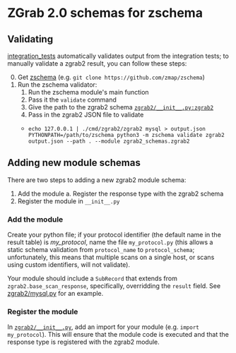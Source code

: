ZGrab 2.0 schemas for zschema
=============================

## Validating

[integration_tests](../integration_tests) automatically validates
output from the integration tests; to manually validate a zgrab2 result,
you can follow these steps:

0. Get [zschema](https://github.com/zmap/zschema) (e.g. `git clone https://github.com/zmap/zschema`)
1. Run the zschema validator:
   1. Run the zschema module's main function
   2. Pass it the `validate` command
   3. Give the path to the zgrab2 schema [`zgrab2/__init__.py:zgrab2`](zgrab2/__init__.py)
   4. Pass in the zgrab2 JSON file to validate
     * ```
       echo 127.0.0.1 | ./cmd/zgrab2/zgrab2 mysql > output.json
       PYTHONPATH=/path/to/zschema python3 -m zschema validate zgrab2 output.json --path . --module zgrab2_schemas.zgrab2
       ```

## Adding new module schemas

There are two steps to adding a new zgrab2 module schema:

1. Add the module
   a. Register the response type with the zgrab2 schema
2. Register the module in `__init__.py`

### Add the module

Create your python file; if your protocol identifier (the default name
in the result table) is *my_protocol*, name the file `my_protocol.py`
(this allows a static schema validation from `protocol_name` to `protocol_schema`;
unfortunately, this means that multiple scans on a single host, or scans
using custom identifiers, will not validate).

Your module should include a `SubRecord` that extends from `zgrab2.base_scan_response`,
specifically, overridding the `result` field. See [zgrab2/mysql.py](zgrab2/mysql.py)
for an example.

### Register the module

In [`zgrab2/__init__.py`](zgrab2/__init__.py), add an import for your
module (e.g. `import my_protocol`). This will ensure that the module code
is executed and that the response type is registered with the zgrab2 module.

